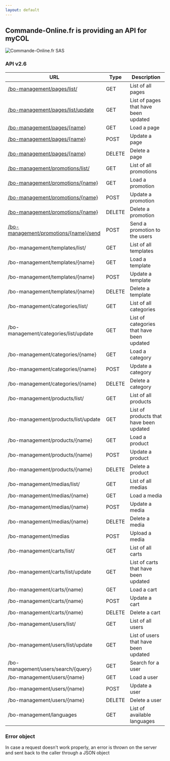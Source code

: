```yaml
---
layout: default
---
```


## Commande-Online.fr is providing an API for myCOL

![Commande-Online.fr SAS](http://commande-online.fr/img/corporate/logoCOL.png)

### API v2.6

| URL                                                           | Type   | Description |
|---------------------------------------------------------------|--------|-------------|
| [/bo-management/pages/list/](/page.html#list)                 | GET    | List of all pages |
| [/bo-management/pages/list/update](/page.html#list-update)    | GET    | List of pages that have been updated |
| [/bo-management/pages/{name}](/page.html#get)                 | GET    | Load a page |
| [/bo-management/pages/{name}](/page.html#update)              | POST   | Update a page |
| [/bo-management/pages/{name}](/page.html#delete)              | DELETE | Delete a page |
| [/bo-management/promotions/list/](/promotion.html#list)       | GET    | List of all promotions |
| [/bo-management/promotions/{name}](/promotion.html#get)       | GET    | Load a promotion |
| [/bo-management/promotions/{name}](/promotion.html#update)    | POST   | Update a promotion |
| [/bo-management/promotions/{name}](/promotion.html#delte)     | DELETE | Delete a promotion |
| [/bo-management/promotions/{name}/send](/promotion.html#send) | POST   | Send a promotion to the users |
| /bo-management/templates/list/           | GET    | List of all templates |
| /bo-management/templates/{name}          | GET    | Load a template |
| /bo-management/templates/{name}          | POST   | Update a template |
| /bo-management/templates/{name}          | DELETE | Delete a template |
| /bo-management/categories/list/          | GET    | List of all categories |
| /bo-management/categories/list/update    | GET    | List of categories that have been updated |
| /bo-management/categories/{name}         | GET    | Load a category |
| /bo-management/categories/{name}         | POST   | Update a category |
| /bo-management/categories/{name}         | DELETE | Delete a category |
| /bo-management/products/list/            | GET    | List of all products |
| /bo-management/products/list/update      | GET    | List of products that have been updated |
| /bo-management/products/{name}           | GET    | Load a product |
| /bo-management/products/{name}           | POST   | Update a product |
| /bo-management/products/{name}           | DELETE | Delete a product |
| /bo-management/medias/list/              | GET    | List of all medias |
| /bo-management/medias/{name}             | GET    | Load a media |
| /bo-management/medias/{name}             | POST   | Update a media |
| /bo-management/medias/{name}             | DELETE | Delete a media |
| /bo-management/medias                    | POST   | Upload a media |
| /bo-management/carts/list/               | GET    | List of all carts |
| /bo-management/carts/list/update         | GET    | List of carts that have been updated |
| /bo-management/carts/{name}              | GET    | Load a cart |
| /bo-management/carts/{name}              | POST   | Update a cart |
| /bo-management/carts/{name}              | DELETE | Delete a cart |
| /bo-management/users/list/               | GET    | List of all users |
| /bo-management/users/list/update         | GET    | List of users that have been updated |
| /bo-management/users/search/{query}      | GET    | Search for a user |
| /bo-management/users/{name}              | GET    | Load a user |
| /bo-management/users/{name}              | POST   | Update a user |
| /bo-management/users/{name}              | DELETE | Delete a user |
| /bo-management/languages                 | GET    | List of available languages |

### Error object

In case a request doesn't work properly, an error is thrown on the server and sent back to the caller through a JSON object